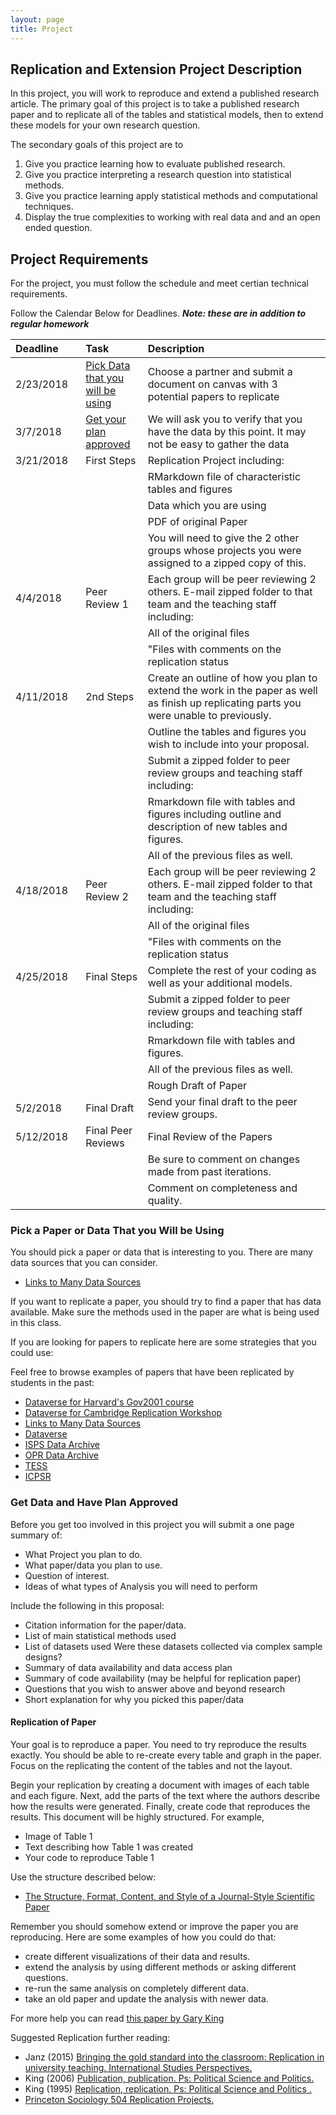 ```yaml
---
layout: page
title: Project
---
```



## Replication and Extension Project Description

In this project, you will work to reproduce and extend a published research article. The primary goal of this project is to take a published research paper and to replicate all of the tables and statistical models, then to extend these models for your own research question. 


The secondary goals of this project are to 

1. Give you practice learning how to evaluate published research. 
2. Give you practice interpreting a research question into statistical methods.
3. Give you practice learning apply statistical methods and computational techniques.
4. Display the true complexities to working with real data and and an open ended question. 



## Project Requirements

For the project, you must follow the schedule and meet certian technical requirements.


Follow the Calendar Below for Deadlines. ***Note: these are in addition to regular homework***

    
<center>
        
        
<table>
<colgroup>
    <col width="15%" />
    <col width="15%" />
    <col width="50%" />
    </colgroup>

<thead>
<tr class="header">
<th align="left">Deadline</th>
<th align="left">Task</th>
<th align="left">Description</th>
</tr>
</thead>
<tbody>
<tr class="odd">
<td align="left">2/23/2018</td>
<td align="left"><a href="#pick-a-paper-or-data-that-you-will-be-using">Pick Data that you will be using</a></td>
<td align="left">Choose a partner and submit a document on canvas with 3 potential papers to replicate</td>
</tr>
<tr class="even">
<td align="left">3/7/2018</td>
<td align="left"><a href="#get-data-and-have-plan-approved">Get your plan approved</a></td>
<td align="left">We will ask you to verify that you have the data by this point. It may not be easy to gather the data</td>
</tr>
<tr class="odd">
<td align="left">3/21/2018</td>
<td align="left">First Steps</td>
<td align="left">Replication Project including:</td>
</tr>
<tr class="even">
<td align="left"></td>
<td align="left"></td>
<td align="left">RMarkdown file of characteristic tables and figures</td>
</tr>
<tr class="odd">
<td align="left"></td>
<td align="left"></td>
<td align="left">Data which you are using</td>
</tr>
<tr class="even">
<td align="left"></td>
<td align="left"></td>
<td align="left">PDF of original Paper</td>
</tr>
<tr class="odd">
<td align="left"></td>
<td align="left"></td>
<td align="left">You will need to give the 2 other groups whose projects you were assigned to a zipped copy of this.</td>
</tr>
<tr class="even">
<td align="left">4/4/2018</td>
<td align="left">Peer Review 1</td>
<td align="left">Each group will be peer reviewing 2 others. E-mail zipped folder to that team and the teaching staff including:</td>
</tr>
<tr class="odd">
<td align="left"></td>
<td align="left"></td>
<td align="left">All of the original files</td>
</tr>
<tr class="even">
<td align="left"></td>
<td align="left"></td>
<td align="left">&quot;Files with comments on the replication status</td>
</tr>
<tr class="odd">
<td align="left">4/11/2018</td>
<td align="left">2nd Steps</td>
<td align="left">Create an outline of how you plan to extend the work in the paper as well as finish up replicating parts you were unable to previously.</td>
</tr>
<tr class="even">
<td align="left"></td>
<td align="left"></td>
<td align="left">Outline the tables and figures you wish to include into your proposal.</td>
</tr>
<tr class="odd">
<td align="left"></td>
<td align="left"></td>
<td align="left">Submit a zipped folder to peer review groups and teaching staff including:</td>
</tr>
<tr class="even">
<td align="left"></td>
<td align="left"></td>
<td align="left">Rmarkdown file with tables and figures including outline and description of new tables and figures.</td>
</tr>
<tr class="odd">
<td align="left"></td>
<td align="left"></td>
<td align="left">All of the previous files as well.</td>
</tr>
<tr class="even">
<td align="left">4/18/2018</td>
<td align="left">Peer Review 2</td>
<td align="left">Each group will be peer reviewing 2 others. E-mail zipped folder to that team and the teaching staff including:</td>
</tr>
<tr class="odd">
<td align="left"></td>
<td align="left"></td>
<td align="left">All of the original files</td>
</tr>
<tr class="even">
<td align="left"></td>
<td align="left"></td>
<td align="left">&quot;Files with comments on the replication status</td>
</tr>
<tr class="odd">
<td align="left">4/25/2018</td>
<td align="left">Final Steps</td>
<td align="left">Complete the rest of your coding as well as your additional models.</td>
</tr>
<tr class="even">
<td align="left"></td>
<td align="left"></td>
<td align="left">Submit a zipped folder to peer review groups and teaching staff including:</td>
</tr>
<tr class="odd">
<td align="left"></td>
<td align="left"></td>
<td align="left">Rmarkdown file with tables and figures.</td>
</tr>
<tr class="even">
<td align="left"></td>
<td align="left"></td>
<td align="left">All of the previous files as well.</td>
</tr>
<tr class="odd">
<td align="left"></td>
<td align="left"></td>
<td align="left">Rough Draft of Paper</td>
</tr>
<tr class="even">
<td align="left">5/2/2018</td>
<td align="left">Final Draft</td>
<td align="left">Send your final draft to the peer review groups.</td>
</tr>
<tr class="odd">
<td align="left">5/12/2018</td>
<td align="left">Final Peer Reviews</td>
<td align="left">Final Review of the Papers</td>
</tr>
<tr class="even">
<td align="left"></td>
<td align="left"></td>
<td align="left">Be sure to comment on changes made from past iterations.</td>
</tr>
<tr class="odd">
<td align="left"></td>
<td align="left"></td>
<td align="left">Comment on completeness and quality.</td>
</tr>
</tbody>
</table>


</center>


### Pick a Paper or Data That you Will be Using

You should pick a paper or data that is interesting to you. There are many data sources that you can consider. 

- [Links to Many Data Sources](http://www.asdfree.com/)


If you want to replicate a paper, you should try to find a paper that has data available. Make sure the methods used in the paper are what is being used in this class. 

If you are looking for papers to replicate here are some strategies that you could use:

Feel free to browse examples of papers that have been replicated by students in the past: 


- [Dataverse for Harvard's Gov2001 course](http://projects.iq.harvard.edu/gov2001/data) 
- [Dataverse for Cambridge Replication Workshop](https://thedata.harvard.edu/dvn/dv/CambridgeReplication)
- [Links to Many Data Sources](http://www.asdfree.com/)
- [Dataverse](http://dataverse.org/)
- [ISPS Data Archive](http://isps.yale.edu/research/data)
- [OPR Data Archive](http://opr.princeton.edu/archive/)
- [TESS](http://www.tessexperiments.org/previousstudies.html)
- [ICPSR](http://www.icpsr.umich.edu/icpsrweb/ICPSR/)


### Get Data and Have Plan Approved


Before you get too involved in this project you will submit a one page summary of:

- What Project you plan to do. 
- What paper/data you plan to use.
- Question of interest.
- Ideas of what types of Analysis you will need to perform

Include the following in this proposal:



- Citation information for the paper/data.
- List of main statistical methods used
- List of datasets used Were these datasets collected via complex sample designs? 
- Summary of data availability and data access plan
- Summary of code availability (may be helpful for replication paper)
- Questions that you wish to answer above and beyond research
- Short explanation for why you picked this paper/data





#### Replication of Paper

Your goal is to reproduce a paper. You need to try reproduce the results exactly. 
You should be able to re-create every table and graph in the paper. Focus on the replicating the content of the tables and not the layout.  

Begin your replication by creating a document with images of each table and each figure. Next, add the parts of the text where the authors describe how the results were generated. Finally, create code that reproduces the results. This document will be highly structured. For example,

- Image of Table 1
- Text describing how Table 1 was created
- Your code to reproduce Table 1


Use the structure described below:

- [The Structure, Format, Content, and Style of a Journal-Style Scientific Paper](http://abacus.bates.edu/~ganderso/biology/resources/writing/HTW_Guide_Sections_3-7-2011.pdf)


Remember you should somehow extend or improve the paper you are reproducing. Here are some examples of how you could do that:

- create different visualizations of their data and results.
- extend the analysis by using different methods or asking different questions.
- re-run the same analysis on completely different data.
- take an old paper and update the analysis with newer data.


For more help you can read [this paper by Gary King](http://gking.harvard.edu/files/gking/files/paperspub.pdf)


Suggested Replication further reading:

- Janz (2015) [Bringing the gold standard into the classroom: Replication in university teaching. International Studies Perspectives.](http://dx.doi.org/10.1111/insp.12104)
- King (2006) [Publication, publication. Ps: Political Science and Politics.](http://gking.harvard.edu/files/gking/files/paperspub.pdf)
- King (1995) [Replication, replication. Ps: Political Science and Politics .](http://gking.harvard.edu/files/gking/files/replication.pdf)
- [Princeton Sociology 504 Replication Projects.](https://github.com/soc504-s2015-princeton/links_to_projects)
